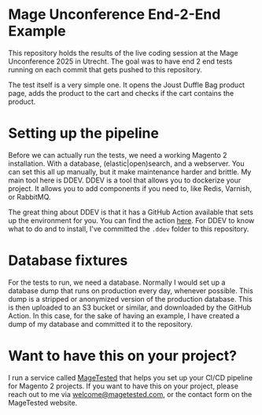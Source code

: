 # Mage Unconference End-2-End Example

This repository holds the results of the live coding session at the Mage Unconference 2025 in Utrecht. The goal was to have end 2 end tests running on each commit that gets pushed to this repository.

The test itself is a very simple one. It opens the Joust Duffle Bag product page, adds the product to the cart and checks if the cart contains the product.

# Setting up the pipeline

Before we can actually run the tests, we need a working Magento 2 installation. With a database, (elastic|open)search, and a webserver. You can set this all up manually, but it make maintenance harder and brittle. My main tool here is DDEV. DDEV is a tool that allows you to dockerize your project. It allows you to add components if you need to, like Redis, Varnish, or RabbitMQ. 

The great thing about DDEV is that it has a GitHub Action available that sets up the environment for you. You can find the action [here](https://github.com/ddev/github-action-setup-ddev). For DDEV to know what to do and to install, I've committed the `.ddev` folder to this repository.

# Database fixtures

For the tests to run, we need a database. Normally I would set up a database dump that runs on production every day, whenever possible. This dump is a stripped or anonymized version of the production database. This is then uploaded to an S3 bucket or similar, and downloaded by the GitHub Action. In this case, for the sake of having an example, I have created a dump of my database and committed it to the repository.

# Want to have this on your project?

I run a service called [MageTested](https://www.magetested.com) that helps you set up your CI/CD pipeline for Magento 2 projects. If you want to have this on your project, please reach out to me via [welcome@magetested.com](mailto:welcome@magetested.com), or the contact form on the MageTested website.
